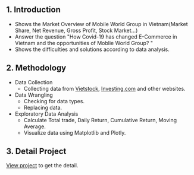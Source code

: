 ## 1. Introduction
- Shows the Market Overview of Mobile World Group in Vietnam(Market Share, Net Revenue, Gross Profit, Stock Market…)
- Answer the question "How Covid-19 has changed E-Commerce in Vietnam and the opportunities of Moblie World Group? "
- Shows the difficulties and solutions according to data analysis. 
## 2. Methodology 
- Data Collection
  - Collecting data from [Vietstock](https://finance.vietstock.vn/MWG-mobile-world-investment-corporation.htm), [Investing.com](https://www.investing.com/equities/mobile-world-investment-corp) and other websites.
- Data Wrangling
  - Checking for data types.
  - Replacing data.
- Exploratory Data Analysis
  - Calculate Total trade, Daily Return, Cumulative Return, Moving Average.
  - Visualize data using Matplotlib and Plotly.
 ## 3. Detail Project 
[View project](https://drive.google.com/file/d/1iffhWpVs-TAmZr5zBmcGAK0_G8VGVPa2/view) to get the detail. 
